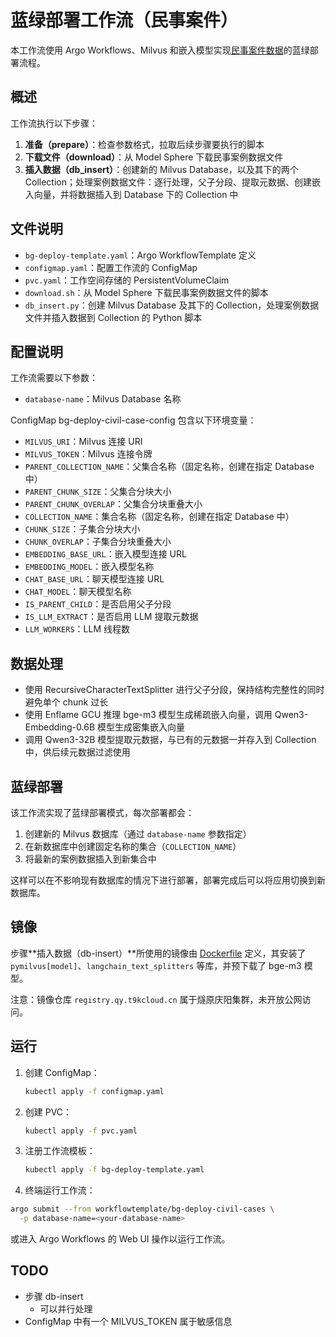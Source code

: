 # 蓝绿部署工作流（民事案件）

本工作流使用 Argo Workflows、Milvus 和嵌入模型实现[民事案件数据](https://modelsphere.nc201.t9kcloud.cn/datasets/xyx/judgment-documents)的蓝绿部署流程。

## 概述

工作流执行以下步骤：

1. **准备（prepare）**：检查参数格式，拉取后续步骤要执行的脚本
2. **下载文件（download）**：从 Model Sphere 下载民事案例数据文件
3. **插入数据（db_insert）**：创建新的 Milvus Database，以及其下的两个 Collection；处理案例数据文件：逐行处理，父子分段、提取元数据、创建嵌入向量，并将数据插入到 Database 下的 Collection 中

## 文件说明

- `bg-deploy-template.yaml`：Argo WorkflowTemplate 定义
- `configmap.yaml`：配置工作流的 ConfigMap
- `pvc.yaml`：工作空间存储的 PersistentVolumeClaim
- `download.sh`：从 Model Sphere 下载民事案例数据文件的脚本
- `db_insert.py`：创建 Milvus Database 及其下的 Collection，处理案例数据文件并插入数据到 Collection 的 Python 脚本

## 配置说明

工作流需要以下参数：

- `database-name`：Milvus Database 名称

ConfigMap bg-deploy-civil-case-config 包含以下环境变量：

- `MILVUS_URI`：Milvus 连接 URI
- `MILVUS_TOKEN`：Milvus 连接令牌
- `PARENT_COLLECTION_NAME`：父集合名称（固定名称，创建在指定 Database 中）
- `PARENT_CHUNK_SIZE`：父集合分块大小
- `PARENT_CHUNK_OVERLAP`：父集合分块重叠大小
- `COLLECTION_NAME`：集合名称（固定名称，创建在指定 Database 中）
- `CHUNK_SIZE`：子集合分块大小
- `CHUNK_OVERLAP`：子集合分块重叠大小
- `EMBEDDING_BASE_URL`：嵌入模型连接 URL
- `EMBEDDING_MODEL`：嵌入模型名称
- `CHAT_BASE_URL`：聊天模型连接 URL
- `CHAT_MODEL`：聊天模型名称
- `IS_PARENT_CHILD`：是否启用父子分段
- `IS_LLM_EXTRACT`：是否启用 LLM 提取元数据
- `LLM_WORKERS`：LLM 线程数

## 数据处理

- 使用 RecursiveCharacterTextSplitter 进行父子分段，保持结构完整性的同时避免单个 chunk 过长
- 使用 Enflame GCU 推理 bge-m3 模型生成稀疏嵌入向量，调用 Qwen3-Embedding-0.6B 模型生成密集嵌入向量
- 调用 Qwen3-32B 模型提取元数据，与已有的元数据一并存入到 Collection 中，供后续元数据过滤使用

## 蓝绿部署

该工作流实现了蓝绿部署模式，每次部署都会：

1. 创建新的 Milvus 数据库（通过 `database-name` 参数指定）
2. 在新数据库中创建固定名称的集合（`COLLECTION_NAME`）
3. 将最新的案例数据插入到新集合中

这样可以在不影响现有数据库的情况下进行部署，部署完成后可以将应用切换到新数据库。

## 镜像

步骤**插入数据（db-insert）**所使用的镜像由 [Dockerfile](./Dockerfile) 定义，其安装了 `pymilvus[model]`、`langchain_text_splitters` 等库，并预下载了 bge-m3 模型。

注意：镜像仓库 `registry.qy.t9kcloud.cn` 属于燧原庆阳集群，未开放公网访问。

## 运行

1. 创建 ConfigMap：
   ```bash
   kubectl apply -f configmap.yaml
   ```

2. 创建 PVC：
   ```bash
   kubectl apply -f pvc.yaml
   ```

3. 注册工作流模板：
   ```bash
   kubectl apply -f bg-deploy-template.yaml
   ```

4. 终端运行工作流：
  ```bash
  argo submit --from workflowtemplate/bg-deploy-civil-cases \
    -p database-name=<your-database-name>
  ```

或进入 Argo Workflows 的 Web UI 操作以运行工作流。

## TODO

* 步骤 db-insert
  * 可以并行处理
* ConfigMap 中有一个 MILVUS_TOKEN 属于敏感信息
